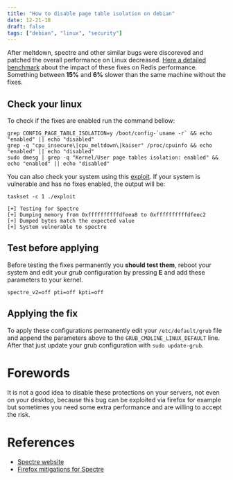 ```yaml
---
title: "How to disable page table isolation on debian"
date: 12-21-18
draft: false
tags: ["debian", "linux", "security"]
---
```


After meltdown, spectre and other similar bugs were discoreved and patched the
overall performance on Linux decreased. [Here a detailed
benchmark](https://gist.github.com/bobrik/c67189e88efcc2a1491c54c15f5fe006)
about the impact of these fixes on Redis performance. Something between **15%**
and **6%** slower than the same machine without the fixes.

## Check your linux

To check if the fixes are enabled run the command bellow:

```
grep CONFIG_PAGE_TABLE_ISOLATION=y /boot/config-`uname -r` && echo "enabled" || echo "disabled"
grep -q "cpu_insecure\|cpu_meltdown\|kaiser" /proc/cpuinfo && echo "enabled" || echo "disabled"
sudo dmesg | grep -q "Kernel/User page tables isolation: enabled" && echo "enabled" || echo "disabled"
```

You can also check your system using this
[exploit](https://github.com/opsxcq/exploit-cve-2017-5715). If your system is
vulnerable and has no fixes enabled, the output will be:

```
taskset -c 1 ./exploit 

[+] Testing for Spectre
[+] Dumping memory from 0xffffffffffdfeea8 to 0xffffffffffdfeec2
[+] Dumped bytes match the expected value
[+] System vulnerable to spectre
```

## Test before applying

Before testing the fixes permanently you **should test them**, reboot your
system and edit your *grub* configuration by pressing **E** and add these
parameters to your kernel.

```
spectre_v2=off pti=off kpti=off
```

## Applying the fix

To apply these configurations permanently edit your `/etc/default/grub` file and
append the parameters above to the `GRUB_CMDLINE_LINUX_DEFAULT` line. After that
just update your grub configuration with `sudo update-grub`.

# Forewords

It is not a good idea to disable these protections on your servers, not even on
your desktop, because this bug can be exploited via firefox for example but
sometimes you need some extra performance and are willing to accept the risk.

# References

- [Spectre website](https://spectreattack.com/)
- [Firefox mitigations for Spectre](https://blog.mozilla.org/security/2018/01/03/mitigations-landing-new-class-timing-attack/)
